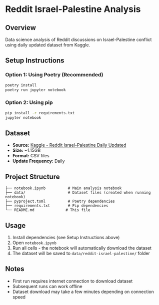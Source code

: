 # Reddit Israel-Palestine Analysis

## Overview
Data science analysis of Reddit discussions on Israel-Palestine conflict using daily updated dataset from Kaggle.

## Setup Instructions

### Option 1: Using Poetry (Recommended)
```bash
poetry install
poetry run jupyter notebook
```

### Option 2: Using pip
```bash
pip install -r requirements.txt
jupyter notebook
```

## Dataset
- **Source:** [Kaggle - Reddit Israel-Palestine Daily Updated](https://www.kaggle.com/datasets/asaniczka/reddit-on-israel-palestine-daily-updated)
- **Size:** ~1.15GB
- **Format:** CSV files
- **Update Frequency:** Daily

## Project Structure
```
├── notebook.ipynb          # Main analysis notebook
├── data/                   # Dataset files (created when running notebook)
├── pyproject.toml          # Poetry dependencies
├── requirements.txt        # Pip dependencies
└── README.md              # This file
```

## Usage
1. Install dependencies (see Setup Instructions above)
2. Open `notebook.ipynb`
3. Run all cells - the notebook will automatically download the dataset
4. The dataset will be saved to `data/reddit-israel-palestine/` folder

## Notes
- First run requires internet connection to download dataset
- Subsequent runs can work offline
- Dataset download may take a few minutes depending on connection speed

